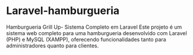 # Laravel-hamburgueria
Hamburgueria Grill Up- Sistema Completo em Laravel Este projeto é um sistema web completo para uma hamburgueria desenvolvido com Laravel (PHP) e MySQL (XAMPP), oferecendo funcionalidades tanto para administradores quanto para clientes.
